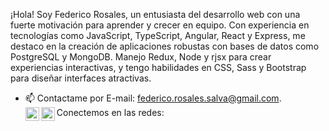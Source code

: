  ¡Hola! Soy Federico Rosales, un entusiasta del desarrollo web con una fuerte motivación para aprender y crecer en equipo. Con experiencia en tecnologías como JavaScript, TypeScript, Angular, React y Express, me destaco en la creación de aplicaciones robustas con bases de datos como PostgreSQL y MongoDB. Manejo Redux, Node y rjsx para crear experiencias interactivas, y tengo habilidades en CSS, Sass y Bootstrap para diseñar interfaces atractivas.


- 📫 Contactame por E-mail: federico.rosales.salva@gmail.com.
 Conectemos en las redes:
[<img align="left" alt="FedeRosalessLIn | LinkedIn" width="22px" src="https://cdn.jsdelivr.net/npm/simple-icons@v3/icons/linkedin.svg" />][linkedin]
[<img align="left" alt="FedeRosalessIg | Instagram" width="22px" src="https://cdn.jsdelivr.net/npm/simple-icons@v3/icons/instagram.svg" />][instagram]






[instagram]: https://www.instagram.com/fede_rosaless/
[linkedin]: https://www.linkedin.com/in/federosaless/
